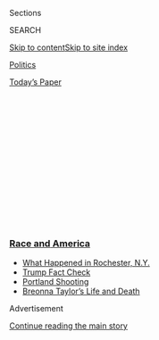 <div id="app">

<div>

<div>

<div>

<div class="NYTAppHideMasthead css-1q2w90k e1suatyy0">

<div class="section css-ui9rw0 e1suatyy2">

<div class="css-eph4ug er09x8g0">

<div class="css-6n7j50">

</div>

<span class="css-1dv1kvn">Sections</span>

<div class="css-10488qs">

<span class="css-1dv1kvn">SEARCH</span>

</div>

[Skip to content](#site-content)[Skip to site
index](#site-index)

</div>

<div id="masthead-section-label" class="css-1wr3we4 eaxe0e00">

[Politics](https://www.nytimes3xbfgragh.onion/section/politics)

</div>

<div class="css-10698na e1huz5gh0">

</div>

</div>

<div id="masthead-bar-one" class="section hasLinks css-15hmgas e1csuq9d3">

<div class="css-uqyvli e1csuq9d0">

</div>

<div class="css-1uqjmks e1csuq9d1">

</div>

<div class="css-9e9ivx">

[](https://myaccount.nytimes3xbfgragh.onion/auth/login?response_type=cookie&client_id=vi)

</div>

<div class="css-1bvtpon e1csuq9d2">

[Today’s
Paper](https://www.nytimes3xbfgragh.onion/section/todayspaper)

</div>

</div>

</div>

</div>

<div data-aria-hidden="false">

<div id="site-content" data-role="main">

<div>

<div class="css-1aor85t" style="opacity:0.000000001;z-index:-1;visibility:hidden">

<div class="css-1hqnpie">

<div class="css-epjblv">

<span class="css-17xtcya">[Politics](/section/politics)</span><span class="css-x15j1o">|</span><span class="css-fwqvlz">Like
Father, Like Son: President Trump Lets Others
Mourn</span>

</div>

<div class="css-k008qs">

<div class="css-1iwv8en">

<span class="css-18z7m18"></span>

<div>

</div>

</div>

<span class="css-1n6z4y">https://nyti.ms/305Sr12</span>

<div class="css-1705lsu">

<div class="css-4xjgmj">

<div class="css-4skfbu" data-role="toolbar" data-aria-label="Social Media Share buttons, Save button, and Comments Panel with current comment count" data-testid="share-tools">

  - 
  - 
  - 
  - 
    
    <div class="css-6n7j50">
    
    </div>

  - 
  - 

</div>

</div>

</div>

</div>

</div>

</div>

<div class="css-13pd83m">

<div class="css-l9svim">

### [<span class="css-pa1jbp"><span class="css-1rxm0ex">Race and</span><span class="css-1rxm0ex"> America</span></span>](https://www.nytimes3xbfgragh.onion/news-event/george-floyd-protests-minneapolis-new-york-los-angeles?name=styln-george-floyd&region=TOP_BANNER&block=storyline_menu_recirc&action=click&pgtype=Article&impression_id=f8912760-f296-11ea-93a2-8f7a571e9dcf&variant=undefined)

  - <span class="css-ousu42">[What Happened in Rochester,
    N.Y.](https://www.nytimes3xbfgragh.onion/2020/09/04/nyregion/rochester-police-daniel-prude.html?name=styln-george-floyd&region=TOP_BANNER&block=storyline_menu_recirc&action=click&pgtype=Article&impression_id=f8912761-f296-11ea-93a2-8f7a571e9dcf&variant=undefined)</span>
  - <span class="css-ousu42">[Trump Fact
    Check](https://www.nytimes3xbfgragh.onion/2020/09/01/us/politics/trump-fact-check-protests.html?name=styln-george-floyd&region=TOP_BANNER&block=storyline_menu_recirc&action=click&pgtype=Article&impression_id=f8914e70-f296-11ea-93a2-8f7a571e9dcf&variant=undefined)</span>
  - <span class="css-ousu42">[Portland
    Shooting](https://www.nytimes3xbfgragh.onion/2020/08/30/us/portland-shooting-explained.html?name=styln-george-floyd&region=TOP_BANNER&block=storyline_menu_recirc&action=click&pgtype=Article&impression_id=f8914e71-f296-11ea-93a2-8f7a571e9dcf&variant=undefined)</span>
  - <span class="css-ousu42">[Breonna Taylor’s Life and
    Death](https://www.nytimes3xbfgragh.onion/2020/08/30/us/breonna-taylor-police-killing.html?name=styln-george-floyd&region=TOP_BANNER&block=storyline_menu_recirc&action=click&pgtype=Article&impression_id=f8914e72-f296-11ea-93a2-8f7a571e9dcf&variant=undefined)</span>

</div>

</div>

<div id="top-wrapper" class="css-1sy8kpn">

<div id="top-slug" class="css-l9onyx">

Advertisement

</div>

[Continue reading the main
story](#after-top)

<div class="ad top-wrapper" style="text-align:center;height:100%;display:block;min-height:250px">

<div id="top" class="place-ad" data-position="top" data-size-key="top">

</div>

</div>

<div id="after-top">

</div>

</div>

<div>

<div id="sponsor-wrapper" class="css-1hyfx7x">

<div id="sponsor-slug" class="css-19vbshk">

Supported by

</div>

[Continue reading the main
story](#after-sponsor)

<div id="sponsor" class="ad sponsor-wrapper" style="text-align:center;height:100%;display:block">

</div>

<div id="after-sponsor">

</div>

</div>

<div class="css-186x18t">

</div>

<div class="css-1vkm6nb ehdk2mb0">

# Like Father, Like Son: President Trump Lets Others Mourn

</div>

Whether he is dealing with the loss of a family member or the deaths of
nearly 150,000 Americans in a surging pandemic, President Trump almost
never displays empathy in public. He learned it from his father.

<div class="css-79elbk" data-testid="photoviewer-wrapper">

<div class="css-z3e15g" data-testid="photoviewer-wrapper-hidden">

</div>

<div class="css-1a48zt4 ehw59r15" data-testid="photoviewer-children">

![<span class="css-16f3y1r e13ogyst0" data-aria-hidden="true">Donald
Trump with his father, Fred Trump, on the roof of one of their apartment
buildings in Brooklyn in
1973.</span><span class="css-cnj6d5 e1z0qqy90" itemprop="copyrightHolder"><span class="css-1ly73wi e1tej78p0">Credit...</span><span><span>Barton
Silverman/The New York
Times</span></span></span>](https://static01.graylady3jvrrxbe.onion/images/2020/07/28/us/politics/28dc-fredtrump1/merlin_97610656_78a7876d-c54b-430a-a599-163bcf354205-articleLarge.jpg?quality=75&auto=webp&disable=upscale)

</div>

</div>

<div class="css-18e8msd">

<div class="css-pdw9fk epjyd6m0">

<div class="css-1txwxcy ey68jwv0" data-aria-hidden="true">

[![Annie
Karni](https://static01.graylady3jvrrxbe.onion/images/2019/02/05/multimedia/author-annie-karni/author-annie-karni-thumbLarge.png
"Annie Karni")](https://www.nytimes3xbfgragh.onion/by/annie-karni)[![Katie
Rogers](https://static01.graylady3jvrrxbe.onion/images/2018/06/12/multimedia/author-katie-rogers/author-katie-rogers-thumbLarge-v2.png
"Katie Rogers")](https://www.nytimes3xbfgragh.onion/by/katie-rogers)

</div>

<div class="css-1baulvz">

By [<span class="css-1baulvz" itemprop="name">Annie
Karni</span>](https://www.nytimes3xbfgragh.onion/by/annie-karni) and
[<span class="css-1baulvz last-byline" itemprop="name">Katie
Rogers</span>](https://www.nytimes3xbfgragh.onion/by/katie-rogers)

</div>

</div>

  - 
    
    <div class="css-ld3wwf e16638kd2">
    
    Published July 28, 2020Updated July 29,
    2020
    
    </div>

  - 
    
    <div class="css-4xjgmj">
    
    <div class="css-pvvomx" data-role="toolbar" data-aria-label="Social Media Share buttons, Save button, and Comments Panel with current comment count" data-testid="share-tools">
    
      - 
      - 
      - 
      - 
        
        <div class="css-6n7j50">
        
        </div>
    
      - 
      - 
    
    </div>
    
    </div>

</div>

<div class="css-mdjrty">

[Leer en
español](https://www.nytimes3xbfgragh.onion/es/2020/07/31/espanol/estados-unidos/fred-trump-donald-trump.html "Read in Spanish")

</div>

</div>

<div class="section meteredContent css-1r7ky0e" name="articleBody" itemprop="articleBody">

<div class="css-1fanzo5 StoryBodyCompanionColumn">

<div class="css-53u6y8">

WASHINGTON — The Marble Collegiate Church on Fifth Avenue in Manhattan
was packed with developers, politicians and New York celebrities, more
than 600 in all, for the funeral of Fred C. Trump, the builder whose
no-frills brick rental towers transformed Brooklyn and Queens.

Three of his four living children, who had grown up listening to the
sermons of the church’s most famous minister, Norman Vincent Peale,
offered loving eulogies to their father. Then it was Donald Trump’s
turn.

He began by talking about himself.

He had learned of his father’s death, he told the crowd that day in June
1999, just moments after reading a front-page New York Times article
about his biggest development to date, Trump Place.

“Donald started his eulogy by saying, ‘I was having the greatest year of
my business career, and I was sitting having breakfast thinking of how
well things were going for me,’” when he learned of his father’s death,
said Alan Marcus, a former public relations consultant for the Trump
Organization. “Donald’s eulogy was all about Donald, and everybody in
Vincent Peale’s church knew it.”

</div>

</div>

<div class="css-1fanzo5 StoryBodyCompanionColumn">

<div class="css-53u6y8">

Gwenda Blair, a Trump family biographer, also attended the funeral. She,
too, could not help but take note of the eulogy, which she described in
her book “The Trumps.”

“Was it surprising?” Ms. Blair said in an interview. “No. Was it
stunning? Yes.”

</div>

</div>

<div class="css-79elbk" data-testid="photoviewer-wrapper">

<div class="css-z3e15g" data-testid="photoviewer-wrapper-hidden">

</div>

<div class="css-1a48zt4 ehw59r15" data-testid="photoviewer-children">

![<span class="css-16f3y1r e13ogyst0" data-aria-hidden="true">Mr. Trump
attending his father’s funeral at the Marble Collegiate Church in
1999.</span><span class="css-cnj6d5 e1z0qqy90" itemprop="copyrightHolder"><span class="css-1ly73wi e1tej78p0">Credit...</span><span>Ron
Galella/Getty
Images</span></span>](https://static01.graylady3jvrrxbe.onion/images/2020/07/29/us/politics/29dc-fredtrump-print1/28dc-fredtrump-articleLarge.jpg?quality=75&auto=webp&disable=upscale)

</div>

</div>

<div class="css-1fanzo5 StoryBodyCompanionColumn">

<div class="css-53u6y8">

Whether he is dealing with the loss of a family member, the deaths of
nearly 150,000 Americans in a surging pandemic, more than 30 million
people out of work or the racial unrest brought on by the killings of
African-Americans by white police officers, President Trump almost never
shows empathy in public. [A book published this
summer](https://www.nytimes3xbfgragh.onion/2020/07/07/nyregion/mary-trump-book.html)
by his niece, Mary L. Trump, has focused renewed attention on this
trait.

Mr. Trump has held no national day of mourning for victims of the virus.
He has surrounded himself at Rose Garden events with business executives
pushing to reopen the economy rather than families who have lost jobs or
loved ones. In grim speeches over the Fourth of July weekend, he angrily
denounced what he branded as the “new far-left fascism” and never once
mentioned George Floyd, the Black man whose death in police custody has
set off worldwide protests over racial injustice.

There are many reasons — denial and disorganization among them — that
Mr. Trump’s handling of the virus has led to catastrophic and
overlapping crises in the United States. But even Republicans say one
primary cause is the president’s failure to put himself in the shoes of
others and harness their pain. His unwillingness, or inability, to
comfort an anxious nation has appalled critics, stunned allies and
aggravated White House staff members, who remain perplexed why this most
basic part of presidential leadership eludes him.

</div>

</div>

<div class="css-1fanzo5 StoryBodyCompanionColumn">

<div class="css-53u6y8">

“His style as a leader is having to be a tough guy,” Representative
Peter T. King of New York, one of the president’s allies, said in an
interview. “You can’t show any type of weakness. He doesn’t want to show
that this is getting the best of him.”

Mr. Trump has exhibited this behavior all his life, friends and family
members say. He learned it, they say, at home, particularly from his
father, a disciplinarian who spent hundreds of millions of dollars
financing his son’s career and taught him to either dominate or submit.
In Fred Trump’s world, showing sadness or hurt was a sign of weakness.

“The only thing that Trump ever cared about was he had this thing: ‘I’ve
got to win. Teach me how to win,’” George White, a former classmate of
Mr. Trump’s at the New York Military Academy who spent years around both
father and son, said in an interview.

Recalling Fred’s hard-driving influence, Mr. White said that Mr. Trump’s
former school mentor, a World War II combat veteran named Theodore
Dobias, once told him that “he had never seen a cadet whose father was
harder on him than his father was on Donald Trump.” Fred Trump would
visit nearly every weekend to keep watch over his son, Mr. White said.

Mr. Trump’s father is still part of his life, said Andrew Stein, a
former Manhattan borough president who has known the president for
decades and has met regularly with him at the White House. Mr. Trump, he
said, has often pointed up to the ceiling and referred to his father
when they have been alone in the Oval Office. “He’ll look up to heaven,
and say, ‘Fred, can you believe this?’” Mr. Stein said.

This article is based on interviews with more than 20 of Mr. Trump’s
friends, political allies, administration members, family members, and
current and former employees.

Fred Trump’s domineering relationship with his children, and how that
shaped his second son, is now the central animating force of the
best-selling “Too Much and Never Enough: How My Family Created the
World’s Most Dangerous Man,” by Ms. Trump, a clinical psychologist and
Mr. Trump’s only niece.

</div>

</div>

<div class="css-1fanzo5 StoryBodyCompanionColumn">

<div class="css-53u6y8">

“Acknowledging the victims of Covid-19 would be to associate himself
with their weakness, a trait his father taught him to despise,” Ms.
Trump wrote.

Robert Trump, the president’s younger brother — who along with Mr. Trump
tried to stop publication of the book — disputed that characterization.
In a statement for this article, he said he knew “how selfless my father
was and Donald is, much more so than anyone would ever realize.”

## Dominate or submit

Born in 1946 into the optimism and energy of postwar America, Mr. Trump
grew up in a red-brick, white-columned McMansion built by his father in
what was then a gated, nearly all-white community in Queens. He was, by
his own admission in his autobiography “The Art of the Deal,” a
difficult, tempestuous child. A favorite activity was testing other
people, from children in his neighborhood to figures of authority.
Neighbors [once caught him throwing
rocks](https://www.washingtonpost.com/lifestyle/style/young-donald-trump-military-school/2016/06/22/f0b3b164-317c-11e6-8758-d58e76e11b12_story.html)
over a fence at a young child in a playpen.

“Even in elementary school, I was a very assertive, aggressive kid,” Mr.
Trump wrote.

The household was strict. Fred Trump was “stiff and formal,” said a
neighbor, Annamaria Forcier, and was focused on work and money. (His
father, Frederick Trump, had made a fortune in the Gold Rush before
dying of the Spanish flu in 1918.)

The president’s mother, Mary Anne MacLeod Trump, was a fisherman’s
daughter from a Scottish village in the Outer Hebrides who arrived in
New York in 1930 at the age of 18. Mary Anne found a job as a maid at
the home of Andrew Carnegie’s widow, according to census records that
the journalist Nina Burleigh unearthed for her book “Golden Handcuffs:
The Secret History of Trump’s Women.” The home is now the Cooper Hewitt
Museum in Manhattan.

Mrs. Trump’s brush with society engendered the outsider’s love of
ceremony and pomp shared by her son. In her book, Ms. Burleigh wrote
that “Mary’s airs were the antithesis” of her husband’s Germanic
tendencies. Her sense of humor could often be turned back on Donald
Trump, one of the president’s children said.

</div>

</div>

<div class="css-79elbk" data-testid="photoviewer-wrapper">

<div class="css-z3e15g" data-testid="photoviewer-wrapper-hidden">

</div>

<div class="css-1a48zt4 ehw59r15" data-testid="photoviewer-children">

<div class="css-1xdhyk6 erfvjey0">

<span class="css-1ly73wi e1tej78p0">Image</span>

<div class="css-zjzyr8">

<div data-testid="lazyimage-container" style="height:580px">

</div>

</div>

</div>

<span class="css-16f3y1r e13ogyst0" data-aria-hidden="true">A yearbook
photo of Mr. Trump from his time at the New York Military Academy, where
he attended junior high
school.</span><span class="css-cnj6d5 e1z0qqy90" itemprop="copyrightHolder"><span class="css-1ly73wi e1tej78p0">Credit...</span><span>Fred
R. Conrad for The New York Times</span></span>

</div>

</div>

<div class="css-1fanzo5 StoryBodyCompanionColumn">

<div class="css-53u6y8">

But Fred Trump ran the show, and the children learned to be stoic in the
face of loss, even when their mother fell seriously ill with
peritonitis, an inflammation of the tissue lining the abdominal cavity,
and faced a lengthy hospitalization and lingering illness after the
birth of her fifth and last child.

</div>

</div>

<div class="css-1fanzo5 StoryBodyCompanionColumn">

<div class="css-53u6y8">

“My father came home and told me she wasn’t expected to live, but I
should go to school and he’d call me if anything changed,” Maryanne
Trump Barry, one of his daughters, said in an interview with Ms. Blair.
“That’s right, go to school as usual.”

In Mary Trump’s view, Donald Trump — who was two and a half years old at
the time — suffered harm the year his mother was sick. “Donald’s needs,
which had been met inconsistently before his mother’s illness, were
barely met at all by his father,” Ms. Trump wrote. “That Fred would, by
default, become the primary source of Donald’s solace when he was much
more likely to be a source of fear or rejection put Donald into an
intolerable position: total dependence on a caregiver who was also
likely to be a source of his terror.”

As a result, she wrote, he “suffered deprivations that would scar him
for life.”

Fred Trump Jr., the second born and the first son, was pushed hard by
his father as the presumed heir to the family business. But Fred Jr.
never took to real estate and died alone in the hospital in 1981 after a
long struggle with alcoholism. He was 42. According to Ms. Trump, his
daughter, Donald Trump went to the movies that night and Fred Trump Sr.
did not visit him.

The family rarely talked about Fred Jr.’s death, but in a 1990 interview
in Playboy, Donald Trump spent a few moments reflecting on it. “I saw
people really taking advantage of Fred and the lesson I learned was
always to keep up my guard 100 percent, whereas he didn’t,” Mr. Trump
said. “He didn’t feel that there was really reason for that, which is a
fatal mistake in life. People are too trusting. I’m a very untrusting
guy.”

## ‘He doesn’t have time to have empathy’

Dan P. McAdams, a professor of psychology and human development at
Northwestern who has written about Mr. Trump, said in an interview that
from childhood on, Mr. Trump — with the help of his father — conditioned
himself to approach life as a series of battles to be won.

“He doesn’t have time to have empathy for anybody because the world is
out to get him,” Mr. McAdams said.

</div>

</div>

<div class="css-1fanzo5 StoryBodyCompanionColumn">

<div class="css-53u6y8">

After his brother’s death, Mr. Trump became the heir, and over the next
decades he and his father were close partners in the schemes and tax
evasions that were part of the family business. They talked almost every
day and spent time together on weekends.

“I was never intimidated by my father, the way most people were,” Mr.
Trump wrote in his autobiography. “I stood up to him, and he respected
that. We had a relationship that was almost businesslike.”

Like his father, Mr. Trump moved on in the face of loss. At the Trump
Organization he was not a boss who reached out to express condolences.
“One of his bankers had died and somebody in this small circle said,
‘Donald, don’t you think you should call the family?’” recalled Mr.
Marcus, the former Trump Organization public relations consultant. “He
said: ‘Why? He’s dead.’”

Mr. Trump’s coldness in the face of illness shocked even some of his
closest associates. After Roy Cohn, Mr. Trump’s longtime personal
lawyer, learned he had AIDS in the 1980s, Mr. Trump abruptly cut off
contact with him — a dramatic shift from the connected relationship they
had enjoyed for years, which associates recalled involved talking on the
phone at least five times a day.

“He discards people who are no longer useful, and it doesn’t matter what
renders the person no longer useful,” said Michael D’Antonio, a Trump
biographer. “If you are disgraced, or you’re dying, or deceased, you no
longer exist to him.” Mr. D’Antonio recalled Mr. Trump telling him that
he had given Mr. Cohn a place to stay at the end of his life. “Donald
thought providing him with something of material worth was adequate,” he
said.

</div>

</div>

<div class="css-79elbk" data-testid="photoviewer-wrapper">

<div class="css-z3e15g" data-testid="photoviewer-wrapper-hidden">

</div>

<div class="css-1a48zt4 ehw59r15" data-testid="photoviewer-children">

<div class="css-1xdhyk6 erfvjey0">

<span class="css-1ly73wi e1tej78p0">Image</span>

<div class="css-zjzyr8">

<div data-testid="lazyimage-container" style="height:256.4888888888889px">

</div>

</div>

</div>

<span class="css-16f3y1r e13ogyst0" data-aria-hidden="true">The Trump
Taj Mahal casino in Atlantic City in 1990. Mr. Trump seemed to
prioritize his businesses over empathy toward
others.</span><span class="css-cnj6d5 e1z0qqy90" itemprop="copyrightHolder"><span class="css-1ly73wi e1tej78p0">Credit...</span><span>Tony
Ward/Mirrorpix, via Getty Images</span></span>

</div>

</div>

<div class="css-1fanzo5 StoryBodyCompanionColumn">

<div class="css-53u6y8">

In 1989 a helicopter flying from New York to Atlantic City crashed and
[killed three top executives at Mr. Trump’s Atlantic City
casinos](https://www.nytimes3xbfgragh.onion/1989/10/11/nyregion/copter-crash-kills-3-aides-of-trump.html).
Mr. Trump infamously used the tragedy to his own advantage, planting
stories in local newspapers that he had been scheduled to board the
aircraft until the last minute and had narrowly escaped death himself.
In a later book he admitted he had never been scheduled to fly on the
helicopter at all.

</div>

</div>

<div class="css-1fanzo5 StoryBodyCompanionColumn">

<div class="css-53u6y8">

Jack O’Donnell, who was the president of the Trump Plaza Hotel and
Casino at the time and wrote a scathing book about Mr. Trump, said Mr.
Trump processed the deaths mostly as a meteoric hit to his business.

But the night of the crash, Mr. O’Donnell recalled, Mr. Trump did
something unusual for him.

“I didn’t think he was capable of it,” Mr. O’Donnell said. “But he flew
down to Atlantic City and he personally went to the homes of the widows
and spent time with them.” Months later, however, “he blamed those same
guys for issues he created,” Mr. O’Donnell said. “It was why I finally
left him, in a huge argument.”

A little more than a decade later, when Mr. Trump’s mother was seriously
ill, he had to be reminded by his siblings to peel away from work and
visit her at the hospital, Mr. Marcus recalled. She died at the age of
88 in 2000, only a year after her
husband.

## ‘A great day for everybody’

</div>

</div>

<div class="css-79elbk" data-testid="photoviewer-wrapper">

<div class="css-z3e15g" data-testid="photoviewer-wrapper-hidden">

</div>

<div class="css-1a48zt4 ehw59r15" data-testid="photoviewer-children">

<div class="css-1xdhyk6 erfvjey0">

<span class="css-1ly73wi e1tej78p0">Image</span>

<div class="css-zjzyr8">

<div data-testid="lazyimage-container" style="height:244.24444444444447px">

</div>

</div>

</div>

<span class="css-16f3y1r e13ogyst0" data-aria-hidden="true">Mr. Trump
has used White House events to meet with business leaders, rather than
mourn victims of the coronavirus
pandemic.</span><span class="css-cnj6d5 e1z0qqy90" itemprop="copyrightHolder"><span class="css-1ly73wi e1tej78p0">Credit...</span><span>Doug
Mills/The New York Times</span></span>

</div>

</div>

<div class="css-1fanzo5 StoryBodyCompanionColumn">

<div class="css-53u6y8">

In response to this article, Hogan Gidley, a former White House
spokesman who has since transitioned over to the campaign, **** said the
president did show empathy. He sent three news clippings as evidence,
which all generated positive coverage for Mr. Trump.

[One
from 1988](https://www.jta.org/1988/07/20/archive/orthodox-child-with-rare-ailment-is-rescued-aboard-tycoons-jet)
recounted how Mr. Trump donated the use of his private jet to fly a sick
child to New York for treatment for a rare medical problem. Another
detailed an effort by Mr. Trump in 1986 to help a widow raise money to
[cover her mortgage
payments](https://apnews.com/24c831825e0dab47d51d8d25bffe45f5). The
third covered Mr. Trump’s [$10,000
donation](https://www.aol.com/2013/11/08/trump-gift-barton-buffalo/) in
2013 to a bus driver who saved a woman from jumping off a bridge.

Last month in the Rose Garden as Mr. Trump highlighted a dip in the
unemployment rate, [he invoked Mr.
Floyd](https://www.nytimes3xbfgragh.onion/2020/06/05/us/politics/trump-jobs-report-george-floyd.html).

</div>

</div>

<div class="css-1fanzo5 StoryBodyCompanionColumn">

<div class="css-53u6y8">

“Hopefully, George is looking down right now and saying this is a great
thing that’s happening for our country,” he said. “A great day for him,
a great day for everybody.”

For Mr. Marcus, the former publicist who had attended Fred Trump Sr.’s
funeral 21 years earlier, the president’s words brought on a sense of
déjà vu. “It had some parallels with the eulogy he delivered for his
father,” Mr. Marcus said. Once again, “it was all about him.”

</div>

</div>

</div>

<div>

</div>

<div>

</div>

<div>

</div>

<div>

<div id="bottom-wrapper" class="css-1ede5it">

<div id="bottom-slug" class="css-l9onyx">

Advertisement

</div>

[Continue reading the main
story](#after-bottom)

<div id="bottom" class="ad bottom-wrapper" style="text-align:center;height:100%;display:block;min-height:90px">

</div>

<div id="after-bottom">

</div>

</div>

</div>

</div>

</div>

## Site Index

<div>

</div>

## Site Information Navigation

  - [© <span>2020</span> <span>The New York Times
    Company</span>](https://help.nytimes3xbfgragh.onion/hc/en-us/articles/115014792127-Copyright-notice)

<!-- end list -->

  - [NYTCo](https://www.nytco.com/)
  - [Contact
    Us](https://help.nytimes3xbfgragh.onion/hc/en-us/articles/115015385887-Contact-Us)
  - [Work with us](https://www.nytco.com/careers/)
  - [Advertise](https://nytmediakit.com/)
  - [T Brand Studio](http://www.tbrandstudio.com/)
  - [Your Ad
    Choices](https://www.nytimes3xbfgragh.onion/privacy/cookie-policy#how-do-i-manage-trackers)
  - [Privacy](https://www.nytimes3xbfgragh.onion/privacy)
  - [Terms of
    Service](https://help.nytimes3xbfgragh.onion/hc/en-us/articles/115014893428-Terms-of-service)
  - [Terms of
    Sale](https://help.nytimes3xbfgragh.onion/hc/en-us/articles/115014893968-Terms-of-sale)
  - [Site
    Map](https://spiderbites.nytimes3xbfgragh.onion)
  - [Help](https://help.nytimes3xbfgragh.onion/hc/en-us)
  - [Subscriptions](https://www.nytimes3xbfgragh.onion/subscription?campaignId=37WXW)

</div>

</div>

</div>

</div>
